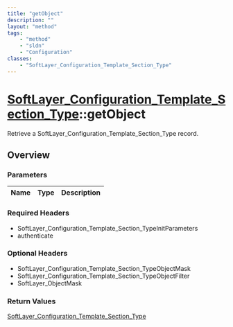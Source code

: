 ```yaml
---
title: "getObject"
description: ""
layout: "method"
tags:
    - "method"
    - "sldn"
    - "Configuration"
classes:
    - "SoftLayer_Configuration_Template_Section_Type"
---
```

# [SoftLayer_Configuration_Template_Section_Type](/reference/services/SoftLayer_Configuration_Template_Section_Type)::getObject

Retrieve a SoftLayer_Configuration_Template_Section_Type record.


## Overview 


### Parameters 
|Name | Type | Description |
| --- | --- | --- |


### Required Headers
* SoftLayer_Configuration_Template_Section_TypeInitParameters
* authenticate

### Optional Headers
* SoftLayer_Configuration_Template_Section_TypeObjectMask
* SoftLayer_Configuration_Template_Section_TypeObjectFilter
* SoftLayer_ObjectMask

### Return Values
<a href='/reference/datatypes/SoftLayer_Configuration_Template_Section_Type'>SoftLayer_Configuration_Template_Section_Type </a>

